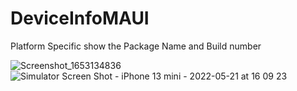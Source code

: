 # DeviceInfoMAUI
Platform Specific show the Package Name and Build number

![Screenshot_1653134836](https://user-images.githubusercontent.com/5494166/169651328-629c9a3e-1952-41bc-9496-e1c2fa446327.png)
![Simulator Screen Shot - iPhone 13 mini - 2022-05-21 at 16 09 23](https://user-images.githubusercontent.com/5494166/169651331-b27f066f-93cb-4ac2-8576-e1ad15578b15.png)
